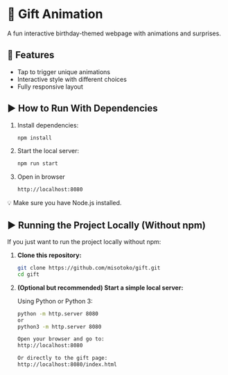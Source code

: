# 🎁 Gift Animation 

A fun interactive birthday-themed webpage with animations and surprises.

## 🎉 Features
- Tap to trigger unique animations
- Interactive style with different choices 
- Fully responsive layout

## ▶️ How to Run With Dependencies
1. Install dependencies:
   ```bash
   npm install
2. Start the local server:
   ```bash
   npm run start
3. Open in browser
    ```bash
   http://localhost:8080
💡 Make sure you have Node.js installed.

## ▶️ Running the Project Locally (Without npm)

If you just want to run the project locally without npm:

1. **Clone this repository:**
   ```bash
   git clone https://github.com/misotoko/gift.git
   cd gift
2. **(Optional but recommended) Start a simple local server:**
   
   Using Python or Python 3:
   ```bash
   python -m http.server 8080
   or
   python3 -m http.server 8080
   
   Open your browser and go to:
   http://localhost:8080
   
   Or directly to the gift page:
   http://localhost:8080/index.html

